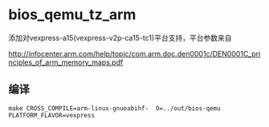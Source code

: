 # bios_qemu_tz_arm

添加对vexpress-a15(vexpress-v2p-ca15-tc1)平台支持，平台参数来自

http://infocenter.arm.com/help/topic/com.arm.doc.den0001c/DEN0001C_principles_of_arm_memory_maps.pdf

## 编译
```shell
make CROSS_COMPILE=arm-linux-gnueabihf-  O=../out/bios-qemu PLATFORM_FLAVOR=vexpress
```
